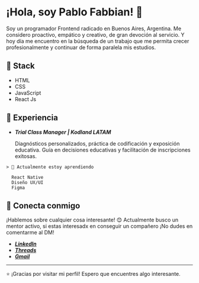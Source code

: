 # ¡Hola, soy Pablo Fabbian! 👋

Soy un programador Frontend radicado en Buenos Aires, Argentina. Me considero proactivo, empático y creativo, de gran devoción al servicio.
Y hoy día me encuentro en la búsqueda de un trabajo que me permita crecer profesionalmente y continuar de forma paralela mis estudios.

## 🚀 Stack

- HTML 
- CSS 
- JavaScript 
- React Js 

## 💼 Experiencia

- **_Trial Class Manager | Kodland LATAM_**
  
  Diagnósticos personalizados, práctica de codificación y exposición educativa.
  Guía en decisiones educativas y facilitación de inscripciones exitosas.

```
> 🌱 Actualmente estoy aprendiendo

  React Native
  Diseño UX/UI
  Figma
```

## 🤝 Conecta conmigo

¡Hablemos sobre cualquier cosa interesante! 😊
Actualmente busco un mentor activo, si estas interesadx en conseguir un compañero ¡No dudes en comentarme al DM!

- **_[LinkedIn](https://www.linkedin.com/in/pablofabbian)_**
- **_[Threads](https://www.threads.net/@pablo.fabbian)_**
- **_[Gmail](pablo.fabbian@gmail.com)_**

---

⭐️ ¡Gracias por visitar mi perfil! Espero que encuentres algo interesante.

<!--
### Hi there 👋

**PabloFabbian/PabloFabbian** is a ✨ _special_ ✨ repository because its `README.md` (this file) appears on your GitHub profile.

Here are some ideas to get you started:

- 🔭 I’m currently working on ...
- 🌱 I’m currently learning ...
- 👯 I’m looking to collaborate on ...
- 🤔 I’m looking for help with ...
- 💬 Ask me about ...
- 📫 How to reach me: ...
- 😄 Pronouns: ...
- ⚡ Fun fact: ...
-->

